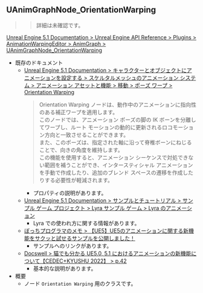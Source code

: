 ## UAnimGraphNode_OrientationWarping

>> 詳細は未確認です。

[Unreal Engine 5.1 Documentation > Unreal Engine API Reference > Plugins > AnimationWarpingEditor > AnimGraph > UAnimGraphNode_OrientationWarping](https://docs.unrealengine.com/5.1/en-US/API/Plugins/AnimationWarpingEditor/AnimGraph/UAnimGraphNode_OrientationWarpin-/)


* 既存のドキュメント
	* [Unreal Engine 5.1 Documentation > キャラクターとオブジェクトにアニメーションを設定する > スケルタルメッシュのアニメーション システム > アニメーション アセットと機能 > 移動 > ポーズ ワープ > Orientation Warping]
		> Orientation Warping ノードは、動作中のアニメーションに指向性のある補正ワープを適用します。  
		> このノードでは、アニメーション ポーズの脚の IK ボーンを分離してワープし、ルート モーションの動的に更新されるロコモーション方向と一致させることができます。  
		> また、このポーズは、指定された軸に沿って脊椎ボーンにねじることで、向きの角度を維持します。  
		> この機能を使用すると、アニメーション シーケンスで対処できない範囲を補うことができ、インタースティシャル アニメーションを手動で作成したり、追加のブレンド スペースの遷移を作成したりする必要性が軽減されます。
		* プロパティの説明があります。
	* [Unreal Engine 5.1 Documentation > サンプルとチュートリアル > サンプル ゲーム プロジェクト > Lyra サンプル ゲーム > Lyra のアニメーション]
		* Lyra での使われ方に関する情報があります。
	* [ぼっちプログラマのメモ > 【UE5】UE5のアニメーションに関する新機能をサクッと試せるサンプルを公開しました！]
		* サンプルへのリンクがあります。
	* [Docswell > 猫でも分かる UE5.0, 5.1 におけるアニメーションの新機能について【CEDEC+KYUSHU 2022】 > p.42]
		* 基本的な説明があります。
* 概要
	* ノード `Orientation Warping` 用のクラスです。



<!--- ページ内のリンク --->

<!--- 自前の画像へのリンク --->

<!--- generated --->
[Docswell > 猫でも分かる UE5.0, 5.1 におけるアニメーションの新機能について【CEDEC+KYUSHU 2022】 > p.42]: https://www.docswell.com/s/EpicGamesJapan/ZY3PDK-UE_CEDECKYUSHU2022_UE5Animation#p42
[Unreal Engine 5.1 Documentation > キャラクターとオブジェクトにアニメーションを設定する > スケルタルメッシュのアニメーション システム > アニメーション アセットと機能 > 移動 > ポーズ ワープ > Orientation Warping]: https://docs.unrealengine.com/5.1/ja/pose-warping-in-unreal-engine/#orientationwarping
[Unreal Engine 5.1 Documentation > サンプルとチュートリアル > サンプル ゲーム プロジェクト > Lyra サンプル ゲーム > Lyra のアニメーション]: https://docs.unrealengine.com/5.1/ja/animation-in-lyra-sample-game-in-unreal-engine/
[ぼっちプログラマのメモ > 【UE5】UE5のアニメーションに関する新機能をサクッと試せるサンプルを公開しました！]: https://pafuhana1213.hatenablog.com/entry/2022/12/13/000758
